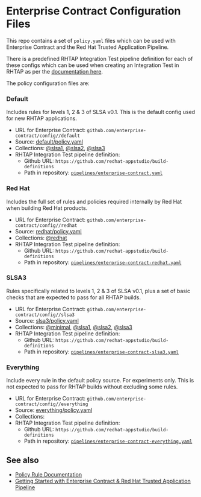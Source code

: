 # Enterprise Contract Configuration Files

This repo contains a set of `policy.yaml` files which can be used with
Enterprise Contract and the Red Hat Trusted Application Pipeline.

There is a predefined RHTAP Integration Test pipeline definition for each of
these configs which can be used when creating an Integration Test in RHTAP as
per the [documentation
here](https://redhat-appstudio.github.io/docs.appstudio.io/Documentation/main/how-to-guides/proc_managing-compliance-with-the-enterprise-contract/).

The policy configuration files are:

### Default

Includes rules for levels 1, 2 & 3 of SLSA v0.1. This is the default config used for new RHTAP applications.

* URL for Enterprise Contract: `github.com/enterprise-contract/config//default`
* Source: [default/policy.yaml](https://github.com/enterprise-contract/config/blob/main/default/policy.yaml)
* Collections: [@slsa1](https://enterprisecontract.dev/docs/ec-policies/release_policy.html#slsa1), [@slsa2](https://enterprisecontract.dev/docs/ec-policies/release_policy.html#slsa2), [@slsa3](https://enterprisecontract.dev/docs/ec-policies/release_policy.html#slsa3)
* RHTAP Integration Test pipeline definition:
    * Github URL: `https://github.com/redhat-appstudio/build-definitions`
    * Path in repository: [`pipelines/enterprise-contract.yaml`](https://github.com/redhat-appstudio/build-definitions/blob/main/pipelines/enterprise-contract.yaml)

### Red Hat

Includes the full set of rules and policies required internally by Red Hat when building Red Hat products.

* URL for Enterprise Contract: `github.com/enterprise-contract/config//redhat`
* Source: [redhat/policy.yaml](https://github.com/enterprise-contract/config/blob/main/redhat/policy.yaml)
* Collections: [@redhat](https://enterprisecontract.dev/docs/ec-policies/release_policy.html#redhat)
* RHTAP Integration Test pipeline definition:
    * Github URL: `https://github.com/redhat-appstudio/build-definitions`
    * Path in repository: [`pipelines/enterprise-contract-redhat.yaml`](https://github.com/redhat-appstudio/build-definitions/blob/main/pipelines/enterprise-contract-redhat.yaml)

### SLSA3

Rules specifically related to levels 1, 2 & 3 of SLSA v0.1, plus a set of basic checks that are expected to pass for all RHTAP builds.

* URL for Enterprise Contract: `github.com/enterprise-contract/config//slsa3`
* Source: [slsa3/policy.yaml](https://github.com/enterprise-contract/config/blob/main/slsa3/policy.yaml)
* Collections: [@minimal](https://enterprisecontract.dev/docs/ec-policies/release_policy.html#minimal), [@slsa1](https://enterprisecontract.dev/docs/ec-policies/release_policy.html#slsa1), [@slsa2](https://enterprisecontract.dev/docs/ec-policies/release_policy.html#slsa2), [@slsa3](https://enterprisecontract.dev/docs/ec-policies/release_policy.html#slsa3)
* RHTAP Integration Test pipeline definition:
    * Github URL: `https://github.com/redhat-appstudio/build-definitions`
    * Path in repository: [`pipelines/enterprise-contract-slsa3.yaml`](https://github.com/redhat-appstudio/build-definitions/blob/main/pipelines/enterprise-contract-slsa3.yaml)

### Everything

Include every rule in the default policy source. For experiments only. This is not expected to pass for RHTAP builds without excluding some rules.

* URL for Enterprise Contract: `github.com/enterprise-contract/config//everything`
* Source: [everything/policy.yaml](https://github.com/enterprise-contract/config/blob/main/everything/policy.yaml)
* Collections:
* RHTAP Integration Test pipeline definition:
    * Github URL: `https://github.com/redhat-appstudio/build-definitions`
    * Path in repository: [`pipelines/enterprise-contract-everything.yaml`](https://github.com/redhat-appstudio/build-definitions/blob/main/pipelines/enterprise-contract-everything.yaml)

## See also

* [Policy Rule Documentation](https://enterprisecontract.dev/docs/ec-policies/release_policy.html)
* [Getting Started with Enterprise Contract &amp; Red Hat Trusted Application Pipeline](https://enterprisecontract.dev/docs/user-guide/main/getting-started.html)

